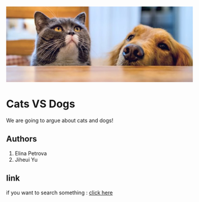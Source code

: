 ![Cats VS Dogs!](banner.jpg "cat and dog")
# Cats VS Dogs

We are going to argue about cats and dogs!

## Authors
1. Elina Petrova 
2. Jiheui Yu 


## link

if you want to search something : [click here](http://google.come)


